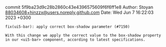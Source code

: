 commit 5f9ba23d9c28b2860c43e4396575609f6f6ff1e8
Author: Stoyan <88034608+hinzzx@users.noreply.github.com>
Date:   Wed Jun 7 16:22:03 2023 +0300

    fix(ui5-bar): apply correct box-shadow parameter (#7150)
    
    With this change we apply the correct value to the box-shadow property in our <ui5-bar> component, according to latest specifications.
